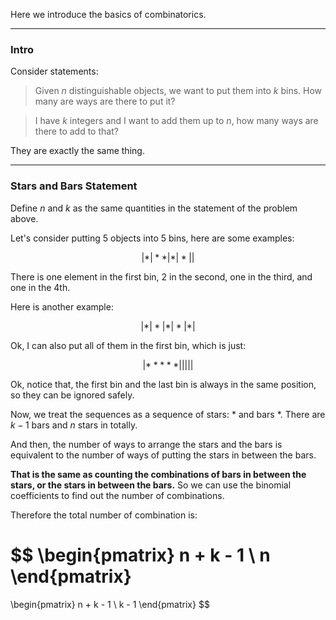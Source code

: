  Here we introduce the basics of combinatorics. 

---
### **Intro**

Consider statements: 

> Given $n$ distinguishable objects, we want to put them into $k$ bins. How many are ways are there to put it? 

> I have $k$ integers and I want to add them up to $n$, how many ways are there to add to that? 

They are exactly the same thing. 

---
### **Stars and Bars Statement**

Define $n$ and $k$ as the same quantities in the statement of the problem above. 

Let's consider putting 5 objects into 5 bins, here are some examples: 

$$
|*|**|*|*||
$$

There is one element in the first bin, 2 in the second, one in the third, and one in the 4th. 

Here is another example: 

$$
|*|*|*|*|*|
$$

Ok, I can also put all of them in the first bin, which is just: 

$$
|*****|||||
$$

Ok, notice that, the first bin and the last bin is always in the same position, so they can be ignored safely. 

Now, we treat the sequences as a sequence of stars: $*$ and bars $*$. There are $k - 1$ bars and $n$ stars in totally. 

And then, the number of ways to arrange the stars and the bars is equivalent to the number of ways of putting the stars in between the bars. 

**That is the same as counting the combinations of bars in between the stars, or the stars in between the bars.** So we can use the binomial coefficients to find out the number of combinations. 

Therefore the total number of combination is: 

$$
\begin{pmatrix}
    n + k - 1 \\ n
\end{pmatrix}
=
\begin{pmatrix}
    n + k - 1 \\ k - 1
\end{pmatrix}
$$

